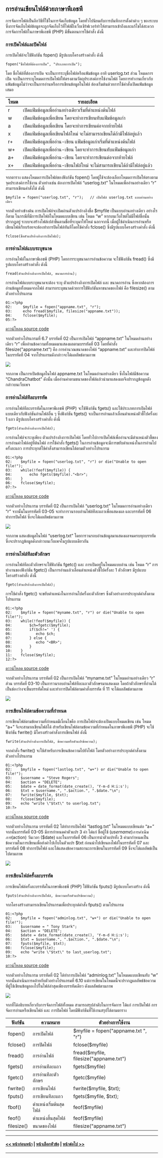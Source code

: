 ## การอ่านเขียนไฟล์ด้วยภาษาพีเอชพี

การจัดการไฟล์เป็นอีกวิธีที่ใช้ในการจัดเก็บข้อมูล โดยทั่วไปนิยมกับการบันทึกการตั้งค่าต่าง ๆ ของระบบ ซึ่งการจัดเก็บไฟล์ข้อมูลจะถูกจัดเก็บไว้ที่ไฟล์ฝั่งเว็บเซิร์ฟเวอร์ทำให้สามารถเข้าถึงและแก้ไขได้สะดวก การจัดการไฟล์ในภาษาพีเอชพี (PHP) มีขั้นตอนการใช้คำสั่ง ดังนี้

### การเปิดไฟล์และปิดไฟล์
การเปิดไฟล์จะใช้ฟังก์ชัน fopen() มีรูปแบบโครงสร้างคำสั่ง ดังนี้

```
fopen("ชื่อไฟล์ที่ต้องการเปิด", "ประเภทการเปิด");
```

โดย ชื่อไฟล์ที่ต้องการเปิด จะเป็นการระบุชื่อไฟล์หรือแฟ้มข้อมูล อาทิ userlog.txt ส่วน โหมดการเปิด จะเป็นการระบุโหมดการเปิดไฟล์ให้ตรงตามวัตถุประสงค์การใช้งานไฟล์ โดยการทำงานเกี่ยวกับแฟ้มข้อมูลไม่ว่าจะเป็นการอ่านหรือการเขียนข้อมูลในไฟล์ ต้องเริ่มต้นด้วยการใช้คำสั่งเปิดแฟ้มข้อมูลเสมอ

| โหมด | รายละเอียด |
| --- | --- |
| r | เปิดแฟ้มข้อมูลเพื่ออ่านอย่างเดียวเริ่มที่ตำแหน่งต้นไฟล์ |
| w | เปิดแฟ้มข้อมูลเพื่อเขียน โดยจะทำการเขียนทับแฟ้มข้อมูลเก่า |
| a | เปิดแฟ้มข้อมูลเพื่อเขียน โดยจะทำการเขียนต่อจากท้ายไฟล์ |
| x | เปิดแฟ้มข้อมูลเพื่อเขียนไฟล์ใหม่ จะไม่สามารถเขียนได้ถ้ามีไฟล์อยู่แล้ว |
| r+ | เปิดแฟ้มข้อมูลเพื่ออ่าน-เขียน แฟ้มข้อมูลเก่าเริ่มที่ตำแหน่งต้นไฟล์ |
| w+ | เปิดแฟ้มข้อมูลเพื่ออ่าน-เขียน โดยจะทำการเขียนทับแฟ้มข้อมูลเก่า |
| a+ | เปิดแฟ้มข้อมูลเพื่ออ่าน-เขียน โดยจะทำการเขียนต่อจากท้ายไฟล์ |
| x+ | เปิดแฟ้มข้อมูลเพื่ออ่าน-เขียนไฟล์ใหม่ จะไม่สามารถเขียนได้ถ้ามีไฟล์อยู่แล้ว |

จากตาราง แสดงโหมดการเปิดไฟล์ของฟังก์ชัน fopen() โดยผู้ใช้จะต้องเลือกโหมดการเปิดให้ตรงตามจุดประสงค์การใช้งาน ตัวอย่างเช่น ต้องการเปิดไฟล์ “userlog.txt” ในโหมดเพื่ออ่านอย่างเดียว “r” สามารถเขียนคำสั่งได้ ดังนี้

```
$myfile = fopen("userlog.txt", "r");   // เปิดไฟล์ userlog.txt แบบอ่านอย่างเดียว
```

จากตัวอย่างข้างต้น การเปิดไฟล์จะเปิดผ่านตัวแปรอ้างอิงชื่อ $myfile เป็นแบบอ่านอย่างเดียว อย่างไรก็ตาม ในกรณีที่มีการเปิดไฟล์ในโหมดแบบเขียน เช่น โหมด “w” หากบนเว็บไซต์ไม่มีไฟล์ชื่อนั้นปรากฏอยู่ ระบบจะสร้างไฟล์เปล่าขึ้นตามชื่อที่ระบุมาให้ใหม่ นอกจากนี้ เมื่อผู้ใช้ดำเนินการอ่านหรือเขียนไฟล์เรียบร้อยจะต้องทำการปิดไฟล์ทันทีโดยใช้คำสั่ง fclose() ซึ่งมีรูปแบบโครงสร้างคำสั่ง ดังนี้

```
fclose(ชื่อตัวแปรอ้างอิงการเปิดไฟล์);
```

### การอ่านไฟล์แบบระบุขนาด
การอ่านไฟล์ในภาษาพีเอชพี (PHP) โดยการระบุขนาดการอ่านข้อความ จะใช้ฟังก์ชัน fread() ซึ่งมีรูปแบบโครงสร้างคำสั่ง ดังนี้

```
fread(ตัวแปรอ้างอิงการเปิดไฟล์, ขนาดการอ่าน);
```

การอ่านไฟล์แบบระบุขนาดจะต้อง ระบุ ตัวแปรอ้างอิงการเปิดไฟล์ และ ขนาดการอ่าน ซึ่งหากต้องการอ่านข้อมูลทั้งหมดจากไฟล์ สามารถระบุขนาดด้วยการใช้ฟังก์ชันหาขนาดของไฟล์ คือ filesize() ตามตัวอย่างโปรแกรม

```
01:<?php
02:	    $myfile = fopen("appname.txt", "r");
03:	    echo fread($myfile, filesize("appname.txt"));
04:	    fclose($myfile);
05:?>
```

[ดาวน์โหลด source code](src/ch06_07.php)

จากตัวอย่างโปรแกรมที่ 6.7 บรรทัดที่ 02 เป็นการเปิดไฟล์ “appname.txt” ในโหมดอ่านอย่างเดียว “r” เพื่ออ่านข้อความทั้งหมดมาแสดงผลตามบรรทัดที่ 03 โดยที่คำสั่ง filesize("appname.txt") คือ การคำนวณขนาดของไฟล์ “appname.txt” และทำการปิดไฟล์ในบรรทัดที่ 04 จากโปรแกรมดังกล่าวจะได้ผลลัพธ์ตามภาพ

<img src=img/0608.png>

จากภาพ เป็นการเปิดข้อมูลในไฟล์ appname.txt ในโหมดอ่านอย่างเดียว ซึ่งในไฟล์มีข้อความ “ChandraChatbot” ดังนั้น เมื่ออ่านค่าตามขนาดของไฟล์แล้วนำมาแสดงผลจึงปรากฏข้อมูลดังกล่าวบนเว็บเพจ 

### การอ่านไฟล์ทีละบรรทัด
การอ่านไฟล์ทีละบรรทัดในภาษาพีเอชพี (PHP) จะใช้ฟังก์ชัน fgets() และใช้ประเภทการเปิดไฟล์แบบเดียวกับฟังก์ชันอ่านไฟล์อื่น ๆ ซึ่งฟังก์ชัน fgets() จะเป็นการอ่านแล้วเลื่อนตำแหน่งตัวชี้ไปครั้งละ 1 แถว มีรูปแบบโครงสร้างคำสั่ง ดังนี้ 

```
fgets(ตัวแปรอ้างอิงการเปิดไฟล์);
```

การอ่านไฟล์จะระบุเพียง ตัวแปรอ้างอิงการเปิดไฟล์ โดยทั่วไปการเปิดไฟล์เพื่ออ่านจะมีตำแหน่งตัวชี้ของการอ่านค่าไฟล์อยู่ที่ต้นไฟล์ การใช้คำสั่ง fgets() ในการอ่านข้อมูลจะมีการขยับตำแหน่งในการอ่านไปครั้งละแถว การประยุกต์ใช้คำสั่งสามารถเขียนได้ตามตัวอย่างโปรแกรม

```
01:<?php
02:	   $myfile = fopen("userlog.txt", "r") or die("Unable to open file!");
03:	   while(!feof($myfile)) {
04:	       echo fgets($myfile)."<br>";
05:	   }
06:	   fclose($myfile);
07:?>
```

[ดาวน์โหลด source code](src/ch06_08.php)

จากตัวอย่างโปรแกรม บรรทัดที่ 02 เป็นการเปิดไฟล์ “userlog.txt” ในโหมดการอ่านอย่างเดียว “r” จากนั้นในบรรทัดที่ 03-05 จะทำการวนรอบอ่านไฟล์ทีละแถวเพื่อแสดงผล และบรรทัดที่ 06 ทำการปิดไฟล์ ซึ่งจะได้ผลลัพธ์ตามภาพ

<img src=img/0609.png>

จากภาพ แสดงข้อมูลในไฟล์ “userlog.txt” โดยการวนรอบอ่านข้อมูลมาแสดงผลจนครบทุกบรรทัด ซึ่งจะปรากฏข้อมูลดังกล่าวบนเว็บเพจในรูปแบบเดียวกัน

### การอ่านไฟล์ทีละตัวอักษร
การอ่านไฟล์ทีละตัวอักษรจะใช้ฟังก์ชัน fgetc() และ การเปิดอยู่ในโหมดแบบอ่าน เช่น โหมด “r” การทำงานของฟังก์ชัน fgetc() เป็นการอ่านแล้วเลื่อนตำแหน่งตัวชี้ไปครั้งละ 1 ตัวอักษร มีรูปแบบโครงสร้างคำสั่ง ดังนี้

```
fgetc(ตัวแปรอ้างอิงการเปิดไฟล์);
```

การใช้คำสั่ง fgetc() จะขยับตำแหน่งในการอ่านไปครั้งละตัวอักษร ซึ่งตัวอย่างการประยุกต์คำสั่งตามโปรแกรม

```
01:<?php
02:	   $myfile = fopen("myname.txt", "r") or die("Unable to open file!");
03:	   while(!feof($myfile)) {
04:	       $ch=fgetc($myfile);
05:	       if($ch!=' ') {
06:	          echo $ch;
07:	       } else {   
08:	          echo "<BR>"; 
09:	       }
10:	   }
11:	   fclose($myfile);
12:?>
```

[ดาวน์โหลด source code](src/ch06_09.php)

จากตัวอย่างโปรแกรม บรรทัดที่ 02 เป็นการเปิดไฟล์ “myname.txt” ในโหมดอ่านอย่างเดียว “r” ส่วน บรรทัดที่ 03-10 เป็นการวนรอบอ่านไฟล์ทีละแถวตัวอักษรมาแสดงผล โดยถ้าตัวอักษรที่อ่านได้เป็นช่องว่างจะขึ้นบรรทัดใหม่ และทำการปิดไฟล์ตามคำสั่งบรรทัด
ที่ 11 จะได้ผลลัพธ์ตามภาพ

<img src=img/0610.png>

### การเขียนไฟล์ตามข้อความที่กำหนด
การเขียนไฟล์ตามข้อความที่กำหนดมีเงื่อนไขคือ การเปิดไฟล์จะต้องเปิดแบบโหมดเขียน เช่น โหมด “a+” จึงจะสามาถเขียนไฟล์ได้ สำหรับเขียนไฟล์ตามข้อความที่กำหนดในภาษาพีเอชพี (PHP) จะใช้ฟังก์ชัน fwrite() มีโครงสร้างคำสั่งการเขียนไฟล์ ดังนี้

```
fwrite(ตัวแปรอ้างอิงการเปิดไฟล์, ข้อความหรือตัวแปรข้อความ);
```

จากคำสั่ง fwrite() จะใช้สำหรับการเขียนข้อความไปยังไฟล์ โดยตัวอย่างการประยุกต์คำสั่งตามตัวอย่างโปรแกรม

```
01:<?php
02:	   $myfile = fopen("lastlog.txt", "w+") or die("Unable to open file!");
03:	   $username = "Steve Rogers"; 
04:	   $action = "DELETE";
05:	   $date = date_format(date_create(), 'Y-m-d H:i:s');
06:	   $txt = $username.", ".$action.", ".$date."\n";
07:	   fwrite($myfile, $txt);
08:	   fclose($myfile);
09:	   echo "write \"$txt\" to userlog.txt";
10:?>
```

[ดาวน์โหลด source code](src/ch06_10.php)

จากตัวอย่างโปรแกรม บรรทัดที่ 02 ได้ทำการเปิดไฟล์ “lastlog.txt” ในโหมดแบบเขียนต่อ “a+” จากนั้นบรรทัดที่ 03-05 มีการกำหนดค่าตัวแปร 3 ค่า ได่แก่ ชื่อผู้ใช้ ($username) การดำเนินการ ($action) วันเวลา ($date) และในบรรทัดที่ 06 เป็นการนำตัวแปรทั้ง 3 ค่ามากำหนดเป็นข้อความในการเขียนเพื่อส่งค่าไปเก็บในตัวแปร $txt ก่อนนำไปเขียนลงไฟล์ในบรรทัดที่ 07 และ บรรทัดที่ 08 ทำการปิดไฟล์ และได้แสดงข้อความสถานะการเขียนในบรรทัดที่ 09 ซึ่งจะได้ผลลัพธ์เป็นไปตามภาพ

<img src=img/0611.png>

### การเขียนไฟล์ครั้งละบรรทัด
การเขียนไฟล์ครั้งละบรรทัดในภาษาพีเอชพี (PHP) ใช้ฟังก์ชัน fputs() มีรูปแบบโครงสร้าง ดังนี้

```
fputs(ตัวแปรอ้างอิงการเปิดไฟล์, ข้อความหรือตัวแปรข้อความ);
```

จากโครงสร้างสามารถเขียนโปรแกรมเพื่อประยุกต์คำสั่ง fputs() ตามโปรแกรม

```
01:<?php
02:	   $myfile = fopen("adminlog.txt", "w+") or die("Unable to open file!");
03:	   $username = " Tony Stark"; 
04:	   $action = "DELETE";
05:	   $date = date_format(date_create(), 'Y-m-d H:i:s');
06:	   $txt = $username.", ".$action.", ".$date."\n";
07:	   fputs($myfile, $txt);
08:	   fclose($myfile);
09:	   echo "write \"$txt\" to last_userlog.txt";
10:?>
```

[ดาวน์โหลด source code](src/ch06_11.php)

จากตัวอย่างโปรแกรม บรรทัดที่ 02 ได้ทำการเปิดไฟล์ “adminlog.txt” ในโหมดแบบเขียนทับ “w” จากนั้นดำเนินการคล้ายกับตัวอย่างโปรแกรมที่ 6.10 แต่การเขียนในโหมดนี้จะปรากฏผลลัพธ์ข้อความที่ผู้ใช้เขียนข้อมูลลงไปในไฟล์ล่าสุดเพียงบรรทัดเดียว ดังผลลัพธ์ตามภาพ

<img src=img/0612.png>

จากที่ได้อธิบายเกี่ยวกับการจัดการไฟล์ทั้งหมด สามารถสรุปลำดับในการจัดการ ได้แก่ การเปิดไฟล์ การจัดการอ่านหรือเขียนไฟล์ และ การปิดไฟล์ โดยมีฟังก์ชันที่ใช้งานสรุปได้ตามตาราง

| ฟังก์ชัน | ความหมาย |	ตัวอย่างการใช้งาน |
| --- | --- | --- |
| fopen() |	การเปิดไฟล์ |	$myfile = fopen("appname.txt ", "r") |
| fclose() | การปิดไฟล์ |	fclose($myfile) |
| fread() |	การอ่านไฟล์ |	fread($myfile, filesize("appname.txt") |
| fgets() |	การอ่านทีละแถว |	fgets($myfile) |
| fgetc() |	การอ่านทีละตัวอักษร |	fgetc($myfile) |
| fwrite() | การเขียนไฟล์ |	fwrite($myfile, $txt); |
| fputs() |	การเขียนทีละแถว |	fgets($myfile, $txt); |
| fbof() | ตำแหน่งเริ่มต้นสุดไฟล์ |	feof($myfile) |
| feof() | ตำแหน่งสิ้นสุดไฟล์ |	feof($myfile) |
| filesize() | ขนาดของไฟล์ |	filesize("appname.txt") |

---
#### [<< หน้าก่อนหน้า](0602.md) | [หน้าเลือกหัวข้อ](README.md) | [หน้าต่อไป >>](0610.md)
---
